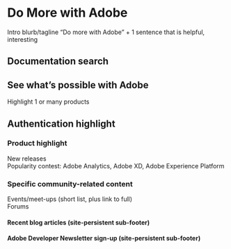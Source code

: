 # Do More with Adobe
Intro blurb/tagline
“Do more with Adobe” + 1 sentence that is helpful, interesting


## Documentation search

## See what’s possible with Adobe
Highlight 1 or many products

## Authentication highlight

### Product highlight
New releases<br>
Popularity contest: Adobe Analytics, Adobe XD, Adobe Experience Platform


### Specific community-related content
Events/meet-ups (short list, plus link to full)<br>
Forums

#### Recent blog articles (site-persistent sub-footer)

#### Adobe Developer Newsletter sign-up (site-persistent sub-footer)
